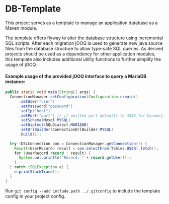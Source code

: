 # DB-Template

This project serves as a template to manage an application database as a Maven module.

The template offers flyway to alter the database structure using incremental SQL scripts. After each migration jOOQ is used to generate new java source files from the database structure to allow type-safe SQL queries. As derived projects should be used as a dependency for other application modules, this template also includes additional utility functions to further simplify the usage of jOOQ.

#### Example usage of the provided jOOQ interface to query a MariaDB instance:

```java
public static void main(String[] args) {
  ConnectionManager.setConfiguration(Configuration.create()
      .setUser("user")
      .setPassword("password")
      .setIp("host")
      .setPort("port") // if omitted port defaults to 3306 for ConnectionUrlBuilder.MYSQL
      .setSchema(Mysql.MYSQL)
      .setDialect(SQLDialect.MARIADB)
      .setUrlBuilder(ConnectionUrlBuilder.MYSQL)
      .build());
  
  try (DSLConnection con = ConnectionManager.getConnection()) {
    Result<UserRecord> result = con.selectFrom(Tables.USER).fetch();
    for (UserRecord record : result) {
      System.out.println("Record: " + record.getUser());
    }
  } catch (SQLException e) {
    e.printStackTrace();
  }
}
```

Run `git config --add include.path ../.gitconfig` to include the template config in your project config.
